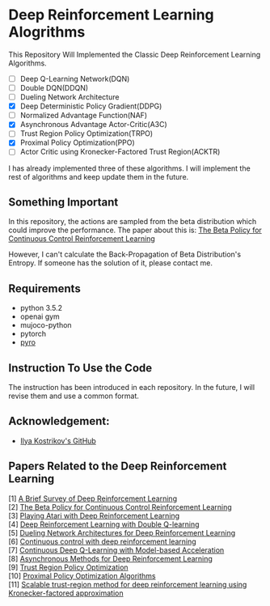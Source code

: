 # Deep Reinforcement Learning Alogrithms
This Repository Will Implemented the Classic Deep Reinforcement Learning Algorithms.
- [ ] Deep Q-Learning Network(DQN)
- [ ] Double DQN(DDQN)
- [ ] Dueling Network Architecture
- [x] Deep Deterministic Policy Gradient(DDPG)
- [ ] Normalized Advantage Function(NAF)
- [x] Asynchronous Advantage Actor-Critic(A3C)
- [ ] Trust Region Policy Optimization(TRPO)
- [x] Proximal Policy Optimization(PPO)
- [ ] Actor Critic using Kronecker-Factored Trust Region(ACKTR)

I has already implemented three of these algorithms. I will implement the rest of algorithms and keep update them in the future.

## Something Important
In this repository, the actions are sampled from the beta distribution which could improve the performance. The paper about this is: [The Beta Policy for Continuous Control Reinforcement Learning](https://www.ri.cmu.edu/wp-content/uploads/2017/06/thesis-Chou.pdf)

However, I can't calculate the Back-Propagation of Beta Distribution's Entropy. If someone has the solution of it, please contact me.

## Requirements
- python 3.5.2
- openai gym
- mujoco-python
- pytorch
- [pyro](http://pyro.ai/)

## Instruction To Use the Code
The instruction has been introduced in each repository. In the future, I will revise them and use a common format.

## Acknowledgement:
- [Ilya Kostrikov's GitHub](https://github.com/ikostrikov)

## Papers Related to the Deep Reinforcement Learning
[1] [A Brief Survey of Deep Reinforcement Learning](https://arxiv.org/abs/1708.05866)  
[2] [The Beta Policy for Continuous Control Reinforcement Learning](https://www.ri.cmu.edu/wp-content/uploads/2017/06/thesis-Chou.pdf)  
[3] [Playing Atari with Deep Reinforcement Learning](https://www.cs.toronto.edu/~vmnih/docs/dqn.pdf)  
[4] [Deep Reinforcement Learning with Double Q-learning](https://arxiv.org/abs/1509.06461)  
[5] [Dueling Network Architectures for Deep Reinforcement Learning](https://arxiv.org/abs/1511.06581)  
[6] [Continuous control with deep reinforcement learning](https://arxiv.org/abs/1509.02971)  
[7] [Continuous Deep Q-Learning with Model-based Acceleration](https://arxiv.org/abs/1603.00748)  
[8] [Asynchronous Methods for Deep Reinforcement Learning](https://arxiv.org/abs/1602.01783)  
[9] [Trust Region Policy Optimization](https://arxiv.org/abs/1502.05477)  
[10] [Proximal Policy Optimization Algorithms](https://arxiv.org/abs/1707.06347)  
[11] [Scalable trust-region method for deep reinforcement learning using Kronecker-factored approximation](https://arxiv.org/abs/1708.05144)  




 


